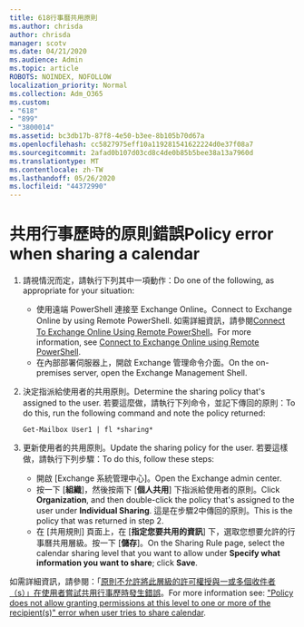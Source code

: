 ```yaml
---
title: 618行事曆共用原則
ms.author: chrisda
author: chrisda
manager: scotv
ms.date: 04/21/2020
ms.audience: Admin
ms.topic: article
ROBOTS: NOINDEX, NOFOLLOW
localization_priority: Normal
ms.collection: Adm_O365
ms.custom:
- "618"
- "899"
- "3800014"
ms.assetid: bc3db17b-87f8-4e50-b3ee-8b105b70d67a
ms.openlocfilehash: cc5827975eff10a119281541622224d0e37f08a7
ms.sourcegitcommit: 2afad0b107d03cd8c4de0b85b5bee38a13a7960d
ms.translationtype: MT
ms.contentlocale: zh-TW
ms.lasthandoff: 05/26/2020
ms.locfileid: "44372990"
---
```

# <a name="policy-error-when-sharing-a-calendar"></a><span data-ttu-id="891de-102">共用行事歷時的原則錯誤</span><span class="sxs-lookup"><span data-stu-id="891de-102">Policy error when sharing a calendar</span></span>

1. <span data-ttu-id="891de-103">請視情況而定，請執行下列其中一項動作：</span><span class="sxs-lookup"><span data-stu-id="891de-103">Do one of the following, as appropriate for your situation:</span></span>
    - <span data-ttu-id="891de-104">使用遠端 PowerShell 連接至 Exchange Online。</span><span class="sxs-lookup"><span data-stu-id="891de-104">Connect to Exchange Online by using Remote PowerShell.</span></span> <span data-ttu-id="891de-105">如需詳細資訊，請參閱[Connect To Exchange Online Using Remote PowerShell](https://technet.microsoft.com/library/jj984289%28v=exchg.160%29.aspx)。</span><span class="sxs-lookup"><span data-stu-id="891de-105">For more information, see [Connect to Exchange Online using Remote PowerShell](https://technet.microsoft.com/library/jj984289%28v=exchg.160%29.aspx).</span></span>
    - <span data-ttu-id="891de-106">在內部部署伺服器上，開啟 Exchange 管理命令介面。</span><span class="sxs-lookup"><span data-stu-id="891de-106">On the on-premises server, open the Exchange Management Shell.</span></span>
2. <span data-ttu-id="891de-107">決定指派給使用者的共用原則。</span><span class="sxs-lookup"><span data-stu-id="891de-107">Determine the sharing policy that's assigned to the user.</span></span> <span data-ttu-id="891de-108">若要這麼做，請執行下列命令，並記下傳回的原則：</span><span class="sxs-lookup"><span data-stu-id="891de-108">To do this, run the following command and note the policy returned:</span></span>

    `
    Get-Mailbox User1 | fl *sharing*
    `

3. <span data-ttu-id="891de-109">更新使用者的共用原則。</span><span class="sxs-lookup"><span data-stu-id="891de-109">Update the sharing policy for the user.</span></span> <span data-ttu-id="891de-110">若要這樣做，請執行下列步驟：</span><span class="sxs-lookup"><span data-stu-id="891de-110">To do this, follow these steps:</span></span>
    - <span data-ttu-id="891de-111">開啟 [Exchange 系統管理中心]。</span><span class="sxs-lookup"><span data-stu-id="891de-111">Open the Exchange admin center.</span></span>
    - <span data-ttu-id="891de-112">按一下 [**組織**]，然後按兩下 [**個人共用**] 下指派給使用者的原則。</span><span class="sxs-lookup"><span data-stu-id="891de-112">Click **Organization**, and then double-click the policy that's assigned to the user under **Individual Sharing**.</span></span> <span data-ttu-id="891de-113">這是在步驟2中傳回的原則。</span><span class="sxs-lookup"><span data-stu-id="891de-113">This is the policy that was returned in step 2.</span></span>
    - <span data-ttu-id="891de-114">在 [共用規則] 頁面上，在 [**指定您要共用的資訊**] 下，選取您想要允許的行事曆共用層級。按一下 [**儲存**]。</span><span class="sxs-lookup"><span data-stu-id="891de-114">On the Sharing Rule page, select the calendar sharing level that you want to allow under **Specify what information you want to share**; click **Save**.</span></span>

<span data-ttu-id="891de-115">如需詳細資訊，請參閱：「[原則不允許將此層級的許可權授與一或多個收件者（s）」在使用者嘗試共用行事歷時發生錯誤](https://docs.microsoft.com/exchange/troubleshoot/calendar-sharing/policy-permissions-issue)。</span><span class="sxs-lookup"><span data-stu-id="891de-115">For more information see: ["Policy does not allow granting permissions at this level to one or more of the recipient(s)" error when user tries to share calendar](https://docs.microsoft.com/exchange/troubleshoot/calendar-sharing/policy-permissions-issue).</span></span>
